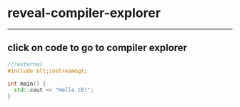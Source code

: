 # reveal-compiler-explorer

---

## click on code to go to compiler explorer

```cpp
///external
#include &lt;iostream&gt;

int main() {
  std::cout << "Hello CE!";
}
```
